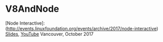 # V8AndNode

[Node Interactive]:(http://events.linuxfoundation.org/events/archive/2017/node-interactive) [Slides](https://fhinkel.github.io/V8AndNode/NodeInteractive2017), [YouTube](https://youtu.be/PsDqH_RKvyc) Vancouver, October 2017 
